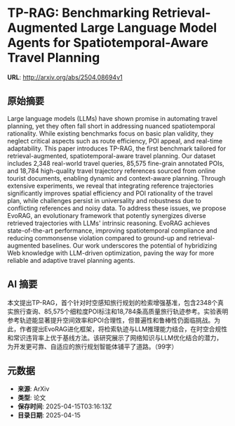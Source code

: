 # TP-RAG: Benchmarking Retrieval-Augmented Large Language Model Agents for Spatiotemporal-Aware Travel Planning

**URL**: http://arxiv.org/abs/2504.08694v1

## 原始摘要

Large language models (LLMs) have shown promise in automating travel
planning, yet they often fall short in addressing nuanced spatiotemporal
rationality. While existing benchmarks focus on basic plan validity, they
neglect critical aspects such as route efficiency, POI appeal, and real-time
adaptability. This paper introduces TP-RAG, the first benchmark tailored for
retrieval-augmented, spatiotemporal-aware travel planning. Our dataset includes
2,348 real-world travel queries, 85,575 fine-grain annotated POIs, and 18,784
high-quality travel trajectory references sourced from online tourist
documents, enabling dynamic and context-aware planning. Through extensive
experiments, we reveal that integrating reference trajectories significantly
improves spatial efficiency and POI rationality of the travel plan, while
challenges persist in universality and robustness due to conflicting references
and noisy data. To address these issues, we propose EvoRAG, an evolutionary
framework that potently synergizes diverse retrieved trajectories with LLMs'
intrinsic reasoning. EvoRAG achieves state-of-the-art performance, improving
spatiotemporal compliance and reducing commonsense violation compared to
ground-up and retrieval-augmented baselines. Our work underscores the potential
of hybridizing Web knowledge with LLM-driven optimization, paving the way for
more reliable and adaptive travel planning agents.


## AI 摘要

本文提出TP-RAG，首个针对时空感知旅行规划的检索增强基准，包含2348个真实旅行查询、85,575个细粒度POI标注和18,784条高质量旅行轨迹参考。实验表明参考轨迹能显著提升空间效率和POI合理性，但普遍性和鲁棒性仍面临挑战。为此，作者提出EvoRAG进化框架，将检索轨迹与LLM推理能力结合，在时空合规性和常识违背率上优于基线方法。该研究展示了网络知识与LLM优化结合的潜力，为开发更可靠、自适应的旅行规划智能体铺平了道路。（99字）

## 元数据

- **来源**: ArXiv
- **类型**: 论文
- **保存时间**: 2025-04-15T03:16:13Z
- **目录日期**: 2025-04-15
